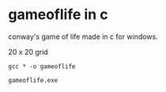 # gameoflife in c
 
conway's game of life made in c for windows.

20 x 20 grid

```
gcc * -o gameoflife
```

```
gameoflife.exe
```
